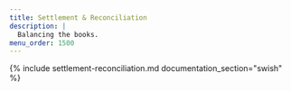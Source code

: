 ```yaml
---
title: Settlement & Reconciliation
description: |
  Balancing the books.
menu_order: 1500
---
```


{% include settlement-reconciliation.md documentation_section="swish" %}

